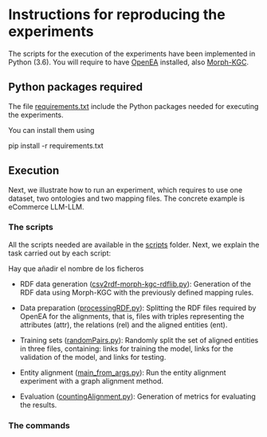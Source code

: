 # Instructions for reproducing the experiments

The scripts for the execution of the experiments have been implemented in Python (3.6). You will require to have [OpenEA](https://github.com/nju-websoft/OpenEA) installed, also [Morph-KGC](https://github.com/morph-kgc/morph-kgc).

## Python packages required
The file [requirements.txt](./requirements.txt) include the Python packages needed for executing the experiments.

You can install them using  

pip install -r requirements.txt

## Execution

Next, we illustrate how to run an experiment, which requires to use one dataset, two ontologies and two mapping files. The concrete example is eCommerce LLM-LLM.

### The scripts
All the scripts needed are available in the [scripts](./) folder. Next, we explain the task carried out by each script:

Hay que añadir el nombre de los ficheros

* RDF data generation ([csv2rdf-morph-kgc-rdflib.py](./csv2rdf-morph-kgc-rdflib.py)): Generation of the RDF data using Morph-KGC with the previously defined mapping rules.

* Data preparation ([processingRDF.py](processingRDF.py)): Splitting the RDF files required by OpenEA for the alignments, that is, files with triples representing the attributes (attr), the relations (rel) and the aligned entities (ent).

* Training sets ([randomPairs.py](randomPairs.py)): Randomly split the set of aligned entities in three files, containing: links for training the model, links for the validation of the model, and links for testing.

* Entity alignment ([main_from_args.py](https://github.com/nju-websoft/OpenEA/blob/master/run/main_from_args.py)): Run the entity alignment experiment with a graph alignment method.

* Evaluation ([countingAlignment.py](countingAlignment.py)): Generation of metrics for evaluating the results.


### The commands



